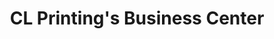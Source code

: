 ---
title: "CL Printing's Business Center"
url: /redmond/cl-printings-business-center/
shop: copyshop
---